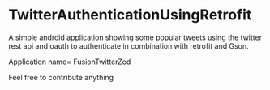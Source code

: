 # TwitterAuthenticationUsingRetrofit
A simple android application showing some popular tweets using the twitter rest api and oauth to authenticate in combination with retrofit and Gson. 

Application name= FusionTwitterZed

Feel free to contribute anything
